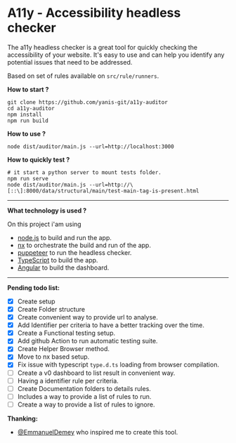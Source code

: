 A11y - Accessibility headless checker
==

The a11y headless checker is a great tool for quickly checking the accessibility of your website. It's easy to use and can help you identify any potential issues that need to be addressed.

Based on set of rules available on `src/rule/runners`. 

**How to start ?**

```
git clone https://github.com/yanis-git/a11y-auditor 
cd a11y-auditor
npm install
npm run build
```

**How to use ?**
```
node dist/auditor/main.js --url=http://localhost:3000
```

**How to quickly test ?**
```
# it start a python server to mount tests folder.
npm run serve
node dist/auditor/main.js --url=http://\[::\]:8000/data/structural/main/test-main-tag-is-present.html
```

---

**What technology is used ?**

On this project i'am using 
 - [node.js](https://nodejs.org/) to build and run the app.
 - [nx](https://nx.dev) to orchestrate the build and run of the app.
 - [puppeteer](https://pptr.dev/) to run the headless checker.
 - [TypeScript](https://www.typescriptlang.org/) to build the app.
 - [Angular](https://angular.io/) to build the dashboard.

---

**Pending todo list:** 

- [x] Create setup
- [x] Create Folder structure
- [x] Create convenient way to provide url to analyse.
- [x] Add Identifier per criteria to have a better tracking over the time.
- [x] Create a Functional testing setup.
- [x] Add github Action to run automatic testing suite.
- [x] Create Helper Browser method.
- [x] Move to nx based setup.
- [x] Fix issue with typescript `type.d.ts` loading from browser compilation.
- [ ] Create a v0 dashboard to list result in convenient way.
- [ ] Having a identifier rule per criteria.
- [ ] Create Documentation folders to details rules.
- [ ] Includes a way to provide a list of rules to run. 
- [ ] Create a way to provide a list of rules to ignore. 

**Thanking:**

 - [@EmmanuelDemey](https://github.com/EmmanuelDemey/audit) who inspired me to create this tool.
